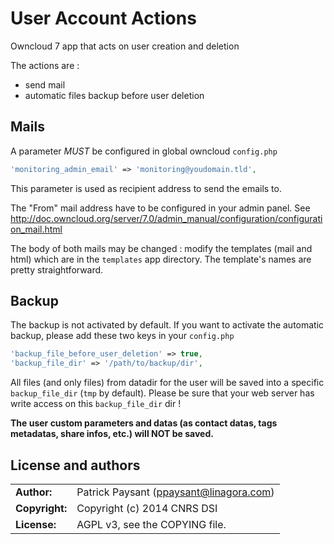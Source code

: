 # User Account Actions

Owncloud 7 app that acts on user creation and deletion

The actions are :
* send mail
* automatic files backup before user deletion

## Mails

A parameter *MUST* be configured in global owncloud `config.php`
```php
'monitoring_admin_email' => 'monitoring@youdomain.tld',
```

This parameter is used as recipient address to send the emails to.

The "From" mail address have to be configured in your admin panel. See http://doc.owncloud.org/server/7.0/admin_manual/configuration/configuration_mail.html

The body of both mails may be changed : modify the templates (mail and html) which are in the `templates` app directory. The template's names are pretty straightforward.

## Backup

The backup is not activated by default. If you want to activate the automatic backup, please add these two keys in your `config.php`

```php
'backup_file_before_user_deletion' => true,
'backup_file_dir' => '/path/to/backup/dir',
```

All files (and only files) from datadir for the user will be saved into a specific `backup_file_dir` (`tmp` by default). Please be sure that your web server has write access on this `backup_file_dir` dir !

**The user custom parameters and datas (as contact datas, tags metadatas, share infos, etc.) will NOT be saved.**

## License and authors

|                      |                                          |
|:---------------------|:-----------------------------------------|
| **Author:**          | Patrick Paysant (<ppaysant@linagora.com>)
| **Copyright:**       | Copyright (c) 2014 CNRS DSI
| **License:**         | AGPL v3, see the COPYING file.
